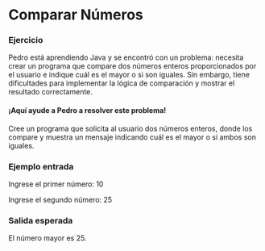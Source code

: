 <h1>Comparar Números</h1>
 
<h3>Ejercicio</h3>

<p>Pedro está aprendiendo Java y se encontró con un problema:
  necesita crear un programa que compare dos números enteros
  proporcionados por el usuario e indique cuál es el mayor o
  si son iguales. Sin embargo, tiene dificultades para implementar
  la lógica de comparación y mostrar el resultado correctamente.
 <h4>¡Aquí ayude a Pedro a resolver este problema!</h4>
  <p>Cree un programa que solicita al usuario dos números enteros,
    donde los compare y muestra un mensaje indicando cuál es el mayor
    o si ambos son iguales.</p>

<h3>Ejemplo entrada</h3>

<p>Ingrese el primer número: 10</p>
<p>Ingrese el segundo número: 25</p>

<h3>Salida esperada</h3>

<p>El número mayor es 25.</p> 
